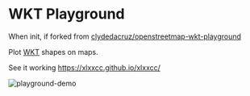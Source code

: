 # WKT Playground
When init, if forked from [clydedacruz/openstreetmap-wkt-playground](https://github.com/clydedacruz/openstreetmap-wkt-playground)

Plot [WKT](https://en.wikipedia.org/wiki/Well-known_text) shapes on maps.
    
See it working https://xlxxcc.github.io/xlxxcc/

![playground-demo](.wkt-playgound.png)

